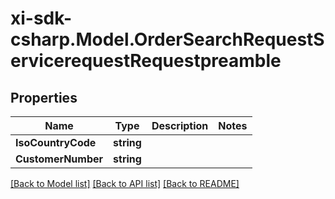 # xi-sdk-csharp.Model.OrderSearchRequestServicerequestRequestpreamble

## Properties

Name | Type | Description | Notes
------------ | ------------- | ------------- | -------------
**IsoCountryCode** | **string** |  | 
**CustomerNumber** | **string** |  | 

[[Back to Model list]](../README.md#documentation-for-models) [[Back to API list]](../README.md#documentation-for-api-endpoints) [[Back to README]](../README.md)


